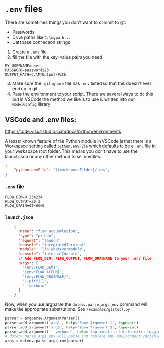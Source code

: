 # `.env` files

There are sometimes things you don't want to commit to git:

* Passwords
* Drive paths like `C:\mypath...`
* Database connection strings

1. Create a `.env` file
2. fill the file with the key=value pairs you need 

```
MY_USERNAME=user1
PASSWORD=password123
OUTPUT_PATH=C:\MyOutput\Path
```

3. Make sure the `.gitignore` file has `.env` listed so that this doesn't ever end up in git.
4. Pass the environment to your script. There are several ways to do this but in VSCode the method we like is to use is written into our `ModelConfig` library

## VSCode and .env files:

<https://code.visualstudio.com/docs/python/environments>

A lesser known feature of the Python module in VSCode is that there is a Workspace setting called `python.envFile` which defaults to be a `.env` file in your workspace root folder. This means you don't have to use the launch.json or any other method to set envfiles. 

```json
{
    "python.envFile": "${workspaceFolder}/.env",
}
```


### `.env` file

```
FLOW_DEM=0.234234
FLOW_OUTPUT=20.3
FLOW_DRAINAGE=6000
```


### `launch.json`

```json
    {
      "name": "flow_accumulation",
      "type": "python",
      "request": "launch",
      "console": "integratedTerminal",
      "module": "lib.whatevermodule",
      "console": "internalConsole",
      // Add FLOW_DEM, FLOW_OUTPUT, FLOW_DRAINAGE to your .env file
      "args": [
        "{env:FLOW_DEM}",
        "{env:FLOW_ACCUM}",
        "{env:FLOW_DRAINAGE}",
        "--pitfill",
        "--verbose"
      ]
    }
```

Now, when you use argparse the `dotenv.parse_args_env` command will make the appropriate substitutions. See `/examples/gistool.py`


```python
parser = argparse.ArgumentParser()
parser.add_argument('arg1', help='Some Argument 1', type=str)
parser.add_argument('arg2', help='Some Argument 2', type=int)
parser.add_argument('--verbose', help='(optional) a little extra logging ', action='store_true', default=False)
# dotenv.parse_args_env will parse and replace any environment variables with the pattern {env:MYENVNAME}
args = dotenv.parse_args_env(parser)
```